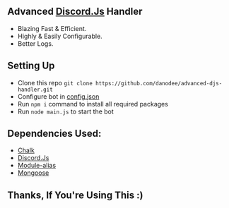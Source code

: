## Advanced [Discord.Js](https://www.npmjs.com/package/discord.js) Handler
- Blazing Fast & Efficient.
- Highly & Easily Configurable.
- Better Logs.

## Setting Up

- Clone this repo `git clone https://github.com/danodee/advanced-djs-handler.git`
- Configure bot in [config.json](https://github.com/danodee/advanced-djs-handler/blob/main/src/config/config.json)
- Run `npm i` command to install all required packages
- Run `node main.js` to start the bot

## Dependencies Used:
- [Chalk](https://www.npmjs.com/package/chalk)
- [Discord.Js](https://www.npmjs.com/package/discord.js)
- [Module-alias](https://www.npmjs.com/package/module-alias)
- [Mongoose](https://www.npmjs.com/package/mongoose)
## Thanks, If You're Using This :)
